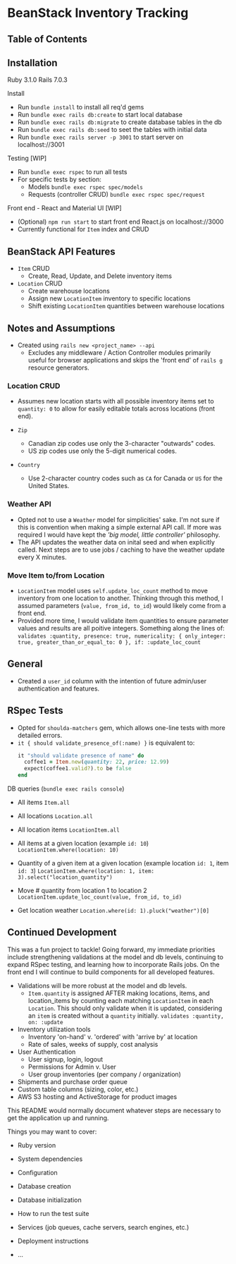 # BeanStack Inventory Tracking 

## Table of Contents
  
## Installation

Ruby 3.1.0
Rails 7.0.3 

Install
- Run `bundle install` to install all req'd gems
- Run `bundle exec rails db:create` to start local database 
- Run `bundle exec rails db:migrate` to create database tables in the db
- Run `bundle exec rails db:seed` to seet the tables with initial data
- Run `bundle exec rails server -p 3001` to start server on localhost://3001

Testing [WIP]
- Run `bundle exec rspec` to run all tests
- For specific tests by section:
  - Models `bundle exec rspec spec/models`
  - Requests (controller CRUD) `bundle exec rspec spec/request`  

Front end - React and Material UI [WIP]
- (Optional) `npm run start` to start front end React.js on localhost://3000
- Currently functional for `Item` index and CRUD

## BeanStack API Features
- `Item` CRUD
  - Create, Read, Update, and Delete inventory items
- `Location` CRUD
  - Create warehouse locations 
  - Assign new `LocationItem` inventory to specific locations
  - Shift existing `LocationItem` quantities between warehouse locations

## Notes and Assumptions

- Created using `rails new <project_name> --api`
  - Excludes any middleware / Action Controller modules primarily useful for browser applications and skips the 'front end' of `rails g` resource generators.  


### Location CRUD
- Assumes new location starts with all possible inventory items set to `quantity: 0` to allow for easily editable totals across locations (front end). 

- `Zip` 
  - Canadian zip codes use only the 3-character "outwards" codes.
  - US zip codes use only the 5-digit numerical codes.

- `Country` 
  - Use 2-character country codes such as `CA` for Canada or `US` for the United States. 

### Weather API
- Opted not to use a `Weather` model for simplicities' sake.  I'm not sure if this is convention when making a simple external API call.  If more was required I would have kept the *'big model, little controller'* philosophy.
- The API updates the weather data on inital seed and when explicitly called.  Next steps are to use jobs / caching to have the weather update every X minutes.

### Move Item to/from Location
- `LocationItem` model uses `self.update_loc_count` method to move inventory from one location to another. Thinking through this method, I assumed parameters (`value, from_id, to_id`) would likely come from a front end.
- Provided more time, I would validate item quantities to ensure parameter values and results are all poitive integers. Something along the lines of:
  `validates :quantity, presence: true, numericality: { only_integer: true, greater_than_or_equal_to: 0 }, if: :update_loc_count`


## General
- Created a `user_id` column with the intention of future admin/user authentication and features.

## RSpec Tests
- Opted for `shoulda-matchers` gem, which allows one-line tests with more detailed errors.
- `it { should validate_presence_of(:name) }` is equivalent to:
  ```Ruby
  it "should validate presence of name" do 
    coffee1 = Item.new(quantity: 22, price: 12.99)
    expect(coffee1.valid?).to be false
  end
  ```

  


DB queries (`bundle exec rails console`)
- All items 
  `Item.all`
- All locations
  `Location.all`
- All location items
  `LocationItem.all`
- All items at a given location (example `id: 10`)
  `LocationItem.where(location: 10)`
- Quantity of a given item at a given location (example location `id: 1`, item `id: 3`)
  `LocationItem.where(location: 1, item: 3).select("location_quantity")` 
- Move # quantity from location 1 to location 2
  `LocationItem.update_loc_count(value, from_id, to_id)`

- Get location weather
  `Location.where(id: 1).pluck("weather")[0]` 





## Continued Development
This was a fun project to tackle!  Going forward, my immediate priorities include strengthening validations at the model and db levels, continuing to expand RSpec testing, and learning how to incorporate Rails jobs.  On the front end I will continue to build components for all developed features.  

- Validations will be more robust at the model and db levels.
  - `Item.quantity` is assigned AFTER making locations, items, and location_items by counting each matching `LocationItem` in each `Location`.  This should only validate when it is updated, considering an `item` is created without a `quantity` initially. `validates :quantity, on: :update` 
- Inventory utilization tools
  - Inventory 'on-hand' v. 'ordered' with 'arrive by' at location
  - Rate of sales, weeks of supply, cost analysis
- User Authentication
  - User signup, login, logout 
  - Permissions for Admin v. User
  - User group inventories (per company / organization)
- Shipments and purchase order queue
- Custom table columns (sizing, color, etc.)
- AWS S3 hosting and ActiveStorage for product images









This README would normally document whatever steps are necessary to get the
application up and running.

Things you may want to cover:

* Ruby version

* System dependencies

* Configuration

* Database creation

* Database initialization

* How to run the test suite

* Services (job queues, cache servers, search engines, etc.)

* Deployment instructions

* ...
